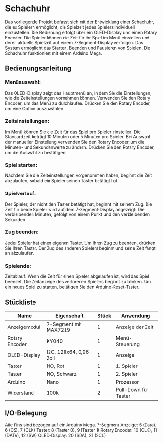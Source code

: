 # Schachuhr
Das vorliegende Projekt befasst sich mit der Entwicklung einer Schachuhr, die es Spielern ermöglicht, die Spielzeit jedes Spielers individuell einzustellen. Die Bedienung erfolgt über ein OLED-Display und einen Rotary Encoder. Die Spieler können die Zeit für ihr Spiel im Menü einstellen und deren aktuelle Spielzeit auf einem 7-Segment-Display verfolgen. Das System ermöglicht das Starten, Beenden und Pausieren von Spielen. Die Schachuhr funktioniert mit einem Arduino Mega.
## Bedienungsanleitung
### Menüauswahl:
Das OLED-Display zeigt das Hauptmenü an, in dem Sie die Einstellungen, wie die Zeiteinstellungen vornehmen können.
Verwenden Sie den Rotary Encoder, um das Menü zu durchlaufen.
Drücken Sie den Rotary Encoder, um eine Option auszuwählen.
### Zeiteinstellungen:
Im Menü können Sie die Zeit für das Spiel pro Spieler einstellen. Die Standardzeit beträgt 10 Minuten oder 5 Minuten pro Spieler.
Bei Auswahl der manuellen Einstellung verwenden Sie den Rotary Encoder, um die Minuten- und Sekundenwerte zu ändern.
Drücken Sie den Rotary Encoder, um die Auswahl zu bestätigen.
### Spiel starten:
Nachdem Sie die Zeiteinstellungen vorgenommen haben, beginnt die Zeit abzulaufen, sobald ein Spieler seinen Taster betätigt hat.
### Spielverlauf:
Der Spieler, der nicht den Taster betätigt hat, beginnt mit seinem Zug.
Die Zeit für beide Spieler wird auf dem 7-Segment-Display angezeigt: Die verbleibenden Minuten, gefolgt von einem Punkt und den verbleibenden Sekunden.
### Zug beenden:
Jeder Spieler hat einen eigenen Taster. Um Ihren Zug zu beenden, drücken Sie Ihren Taster. Der Zug des anderen Spielers beginnt und seine Zeit fängt an abzulaufen.
### Spielende:
Zeitablauf: Wenn die Zeit für einen Spieler abgelaufen ist, wird das Spiel beendet. Die Zeitanzeige des verlorenen Spielers beginnt zu blinken. 
Um ein neues Spiel zu starten, betätigen Sie den Arduino-Reset-Taster.

## Stückliste
| Name            | Eigenschaft                       | Stück | Anwendung               |
|-----------------|-----------------------------------|-------|-------------------------|
| Anzeigemodul    | 7-Segment mit MAX7219             | 1     | Anzeige der Zeit        |
| Rotary Encoder  | KY040                             | 1     | Menü-Steuerung          |
| OLED-Display    | I2C, 128x64, 0,96 Zoll            | 1     | Anzeige                 |
| Taster          | NO, Rot                           | 1     | 1. Spieler              |
| Taster          | NO, Schwarz                       | 1     | 2. Spieler              |
| Arduino         | Nano                              | 1     | Prozessor               |
| Widerstand      | 100k                              | 2     | Pull-Down für Taster    |

## I/O-Belegung

Alle Pins sind bezogen auf ein Arduino Mega.
7-Segment Anzeige:
5 (Data), 6 (CS), 7 (CLK)
Taster:
8 (Taster 0), 9 (Taster 1)
Rotary Encoder: 
10 (CLK), 11 (DATA), 12 (SW)
OLED-Display:
20 (SDA), 21 (SCL)
